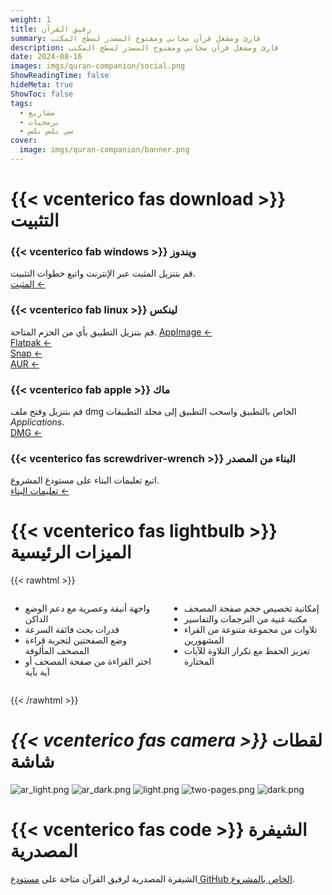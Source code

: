 ```yaml
---
weight: 1
title: رفيق القرآن
summary: قارئ ومشغل قرآن مجاني ومفتوح المصدر لسطح المكتب
description: قارئ ومشغل قرآن مجاني ومفتوح المصدر لسطح المكتب
date: 2024-08-16
images: imgs/quran-companion/social.png
ShowReadingTime: false
hideMeta: true
ShowToc: false
tags:
  - مشاريع
  - برمجيات
  - سي بلس بلس
cover:
  image: imgs/quran-companion/banner.png
---
```


# {{< vcenterico fas download >}} التثبيت

<div class="grid-container">
<div class="grid-item">

### {{< vcenterico fab windows >}} **ويندوز**

قم بتنزيل المثبت عبر الإنترنت واتبع خطوات التثبيت.  
[المثبت ←](https://github.com/0xzer0x/quran-companion/releases/download/v1.1.9/qc_online_installer_x64_win.exe)

</div>

<div class="grid-item">

### {{< vcenterico fab linux >}} **لينكس**

قم بتنزيل التطبيق بأي من الحزم المتاحة.
[AppImage ←](https://github.com/0xzer0x/quran-companion/releases/download/v1.3.2/Quran_Companion-1.3.2-x86_64.AppImage)<br/>
[Flatpak ←](https://flathub.org/apps/io.github._0xzer0x.qurancompanion)<br/>
[Snap ←](https://snapcraft.io/quran-companion)<br/>
[AUR ←](https://aur.archlinux.org/packages/quran-companion)

</div>

<div class="grid-item">

### {{< vcenterico fab apple >}} **ماك**

قم بتنزيل وفتح ملف dmg الخاص بالتطبيق واسحب التطبيق إلى مجلد التطبيقات _Applications_.  
[DMG ←](https://github.com/0xzer0x/quran-companion/releases/download/v1.3.2/Quran_Companion-1.3.2-x86_64.dmg)

</div>

<div class="grid-item">

### {{< vcenterico fas screwdriver-wrench >}} **البناء من المصدر**

اتبع تعليمات البناء على مستودع المشروع.  
[تعليمات البناء ←](https://github.com/0xzer0x/quran-companion?tab=readme-ov-file#compilation-%EF%B8%8F)

</div>
</div>

# {{< vcenterico fas lightbulb >}} الميزات الرئيسية

{{< rawhtml >}}

<div style="display: flex; gap: 1em;">
    <div>
      <ul>
        <li>واجهة أنيقة وعصرية مع دعم الوضع الداكن</li>
        <li>قدرات بحث فائقة السرعة</li>
        <li>وضع الصفحتين لتجربة قراءة المصحف المألوفة</li>
        <li>اختر القراءة من صفحة المصحف أو آية بآية</li>
      </ul>
    </div>
    <div>
      <ul>
        <li>إمكانية تخصيص حجم صفحة المصحف</li>
        <li>مكتبة غنية من الترجمات والتفاسير</li>
        <li>تلاوات من مجموعة متنوعة من القراء المشهورين</li>
        <li>تعزيز الحفظ مع تكرار التلاوة للآيات المختارة</li>
      </ul>
    </div>
</div>

{{< /rawhtml >}}

# <i>{{< vcenterico fas camera >}}</i> لقطات شاشة

![ar_light.png](/imgs/quran-companion/screenshots/ar_light.png#center)
![ar_dark.png](/imgs/quran-companion/screenshots/ar_dark.png#center)
![light.png](/imgs/quran-companion/screenshots/light.png#center)
![two-pages.png](/imgs/quran-companion/screenshots/two-pages.png#center)
![dark.png](/imgs/quran-companion/screenshots/dark.png#center)

# {{< vcenterico fas code >}} الشيفرة المصدرية

الشيفرة المصدرية لرفيق القرآن متاحة على [مستودع GitHub الخاص بالمشروع](https://github.com/0xzer0x/quran-companion).
